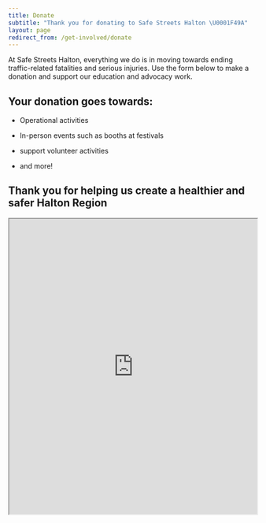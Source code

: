```yaml
---
title: Donate
subtitle: "Thank you for donating to Safe Streets Halton \U0001F49A"
layout: page
redirect_from: /get-involved/donate
---
```


At Safe Streets Halton, everything we do is in moving towards ending traffic-related fatalities and serious injuries. Use the form below to make a donation and support our education and advocacy work.

## Your donation goes towards:

- Operational activities

- In-person events such as booths at festivals

- support volunteer activities

- and more!

## Thank you for helping us create a healthier and safer Halton Region

<iframe src="https://www.zeffy.com/en-CA/embed/donation-form/c22a269b-b205-41de-a71f-e2c530f7376f?wmode=opaque" allowtransparency="true" data-embed="true" style="width:100%;height:600px;" title="Donation form powered by Zeffy" allowpaymentrequest=""></iframe>

